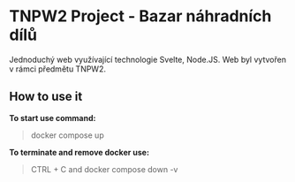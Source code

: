 # TNPW2 Project - Bazar náhradních dílů
Jednoduchý web využívající technologie Svelte, Node.JS. Web byl vytvořen v rámci předmětu TNPW2.
## How to use it
**To start use command:**
> docker compose up

**To terminate and remove docker use:**
>CTRL + C and docker compose down -v